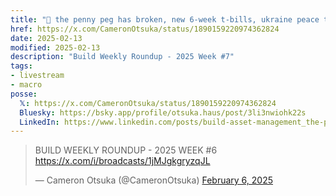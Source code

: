```yaml
---
title: "🚨 the penny peg has broken, new 6-week t-bills, ukraine peace talks, and more"
href: https://x.com/CameronOtsuka/status/1890159220974362824
date: 2025-02-13
modified: 2025-02-13
description: "Build Weekly Roundup - 2025 Week #7"
tags:
- livestream
- macro
posse:
  𝕏: https://x.com/CameronOtsuka/status/1890159220974362824
  Bluesky: https://bsky.app/profile/otsuka.haus/post/3li3nwiohk22s
  LinkedIn: https://www.linkedin.com/posts/build-asset-management_the-penny-peg-has-broken-build-weekly-ugcPost-7295919885853896704-FNub
---
```


> BUILD WEEKLY ROUNDUP - 2025 WEEK #6 https://x.com/i/broadcasts/1jMJgkgryzqJL
>
> — Cameron Otsuka (@CameronOtsuka) [February 6, 2025](https://x.com/CameronOtsuka/status/1890159220974362824)
